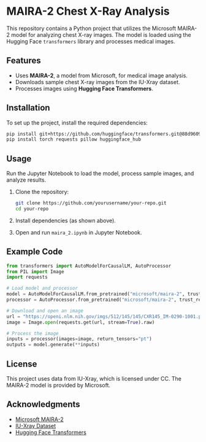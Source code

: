 # MAIRA-2 Chest X-Ray Analysis

This repository contains a Python project that utilizes the Microsoft MAIRA-2 model for analyzing chest X-ray images. The model is loaded using the Hugging Face `transformers` library and processes medical images.

## Features
- Uses **MAIRA-2**, a model from Microsoft, for medical image analysis.
- Downloads sample chest X-ray images from the IU-Xray dataset.
- Processes images using **Hugging Face Transformers**.

## Installation

To set up the project, install the required dependencies:

```sh
pip install git+https://github.com/huggingface/transformers.git@88d960937c81a32bfb63356a2e8ecf7999619681 gradio
pip install torch requests pillow huggingface_hub
```

## Usage

Run the Jupyter Notebook to load the model, process sample images, and analyze results.

1. Clone the repository:

   ```sh
   git clone https://github.com/yourusername/your-repo.git
   cd your-repo
   ```

2. Install dependencies (as shown above).
3. Open and run `maira_2.ipynb` in Jupyter Notebook.

## Example Code

```python
from transformers import AutoModelForCausalLM, AutoProcessor
from PIL import Image
import requests

# Load model and processor
model = AutoModelForCausalLM.from_pretrained("microsoft/maira-2", trust_remote_code=True)
processor = AutoProcessor.from_pretrained("microsoft/maira-2", trust_remote_code=True)

# Download and open an image
url = "https://openi.nlm.nih.gov/imgs/512/145/145/CXR145_IM-0290-1001.png"
image = Image.open(requests.get(url, stream=True).raw)

# Process the image
inputs = processor(images=image, return_tensors="pt")
outputs = model.generate(**inputs)
```

## License
This project uses data from IU-Xray, which is licensed under CC. The MAIRA-2 model is provided by Microsoft.

## Acknowledgments
- [Microsoft MAIRA-2](https://huggingface.co/microsoft/maira-2)
- [IU-Xray Dataset](https://openi.nlm.nih.gov/)
- [Hugging Face Transformers](https://huggingface.co/docs/transformers/index)

